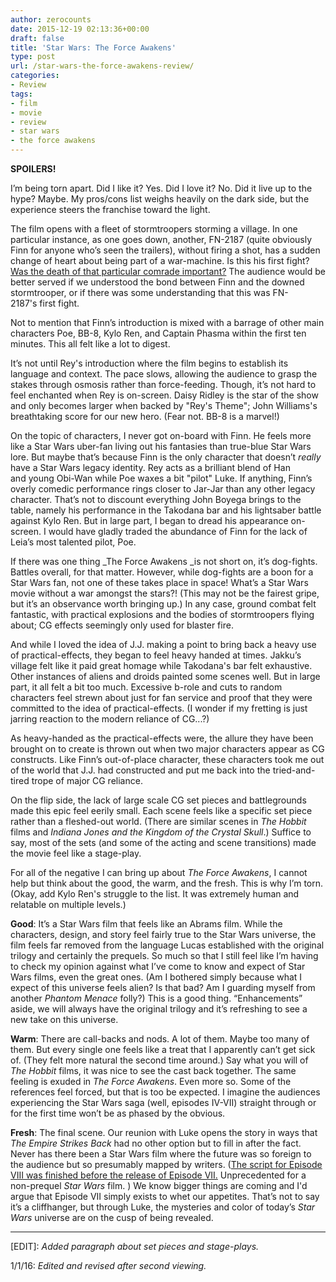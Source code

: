 ```yaml
---
author: zerocounts
date: 2015-12-19 02:13:36+00:00
draft: false
title: 'Star Wars: The Force Awakens'
type: post
url: /star-wars-the-force-awakens-review/
categories:
- Review
tags:
- film
- movie
- review
- star wars
- the force awakens
---
```


**SPOILERS!**

I’m being torn apart. Did I like it? Yes. Did I love it? No. Did it live up to the hype? Maybe. My pros/cons list weighs heavily on the dark side, but the experience steers the franchise toward the light.

The film opens with a fleet of stormtroopers storming a village. In one particular instance, as one goes down, another, FN-2187 (quite obviously Finn for anyone who’s seen the trailers), without firing a shot, has a sudden change of heart about being part of a war-machine. Is this his first fight? [Was the death of that particular comrade important?](http://www.polygon.com/2015/12/30/10690288/the-canonical-story-behind-tr-8r-the-internets-new-favorite) The audience would be better served if we understood the bond between Finn and the downed stormtrooper, or if there was some understanding that this was FN-2187's first fight.

Not to mention that Finn’s introduction is mixed with a barrage of other main characters Poe, BB-8, Kylo Ren, and Captain Phasma within the first ten minutes. This all felt like a lot to digest.

It’s not until Rey's introduction where the film begins to establish its language and context. The pace slows, allowing the audience to grasp the stakes through osmosis rather than force-feeding. Though, it’s not hard to feel enchanted when Rey is on-screen. Daisy Ridley is the star of the show and only becomes larger when backed by "Rey's Theme"; John Williams's breathtaking score for our new hero. (Fear not. BB-8 is a marvel!)

On the topic of characters, I never got on-board with Finn. He feels more like a Star Wars uber-fan living out his fantasies than true-blue Star Wars lore. But maybe that’s because Finn is the only character that doesn’t _really_ have a Star Wars legacy identity. Rey acts as a brilliant blend of Han and young Obi-Wan while Poe waxes a bit "pilot" Luke. If anything, Finn’s overly comedic performance rings closer to Jar-Jar than any other legacy character. That’s not to discount everything John Boyega brings to the table, namely his performance in the Takodana bar and his lightsaber battle against Kylo Ren. But in large part, I began to dread his appearance on-screen. I would have gladly traded the abundance of Finn for the lack of Leia’s most talented pilot, Poe.

If there was one thing _The Force Awakens _is not short on, it’s dog-fights. Battles overall, for that matter. However, while dog-fights are a boon for a Star Wars fan, not one of these takes place in space! What’s a Star Wars movie without a war amongst the stars?! (This may not be the fairest gripe, but it’s an observance worth bringing up.) In any case, ground combat felt fantastic, with practical explosions and the bodies of stormtroopers flying about; CG effects seemingly only used for blaster fire.

And while I loved the idea of J.J. making a point to bring back a heavy use of practical-effects, they began to feel heavy handed at times. Jakku’s village felt like it paid great homage while Takodana's bar felt exhaustive. Other instances of aliens and droids painted some scenes well. But in large part, it all felt a bit too much. Excessive b-role and cuts to random characters feel strewn about just for fan service and proof that they were committed to the idea of practical-effects. (I wonder if my fretting is just jarring reaction to the modern reliance of CG...?)

As heavy-handed as the practical-effects were, the allure they have been brought on to create is thrown out when two major characters appear as CG constructs. Like Finn’s out-of-place character, these characters took me out of the world that J.J. had constructed and put me back into the tried-and-tired trope of major CG reliance.

On the flip side, the lack of large scale CG set pieces and battlegrounds made this epic feel eerily small. Each scene feels like a specific set piece rather than a fleshed-out world. (There are similar scenes in _The Hobbit_ films and _Indiana Jones and the Kingdom of the Crystal Skull_.) Suffice to say, most of the sets (and some of the acting and scene transitions) made the movie feel like a stage-play.

For all of the negative I can bring up about _The Force Awakens_, I cannot help but think about the good, the warm, and the fresh. This is why I’m torn. (Okay, add Kylo Ren's struggle to the list. It was extremely human and relatable on multiple levels.)

**Good**: It’s a Star Wars film that feels like an Abrams film. While the characters, design, and story feel fairly true to the Star Wars universe, the film feels far removed from the language Lucas established with the original trilogy and certainly the prequels. So much so that I still feel like I’m having to check my opinion against what I’ve come to know and expect of Star Wars films, even the great ones. (Am I bothered simply because what I expect of this universe feels alien? Is that bad? Am I guarding myself from another _Phantom Menace_ folly?) This is a good thing. “Enhancements” aside, we will always have the original trilogy and it’s refreshing to see a new take on this universe.

**Warm**: There are call-backs and nods. A lot of them. Maybe too many of them. But every single one feels like a treat that I apparently can’t get sick of. (They felt more natural the second time around.) Say what you will of _The Hobbit_ films, it was nice to see the cast back together. The same feeling is exuded in _The Force Awakens_. Even more so. Some of the references feel forced, but that is too be expected. I imagine the audiences experiencing the Star Wars saga (well, episodes IV-VII) straight through or for the first time won’t be as phased by the obvious.

**Fresh**: The final scene. Our reunion with Luke opens the story in ways that _The Empire Strikes Back_ had no other option but to fill in after the fact. Never has there been a Star Wars film where the future was so foreign to the audience but so presumably mapped by writers. ([The script for Episode VIII was finished before the release of Episode VII.](http://www.theverge.com/2015/11/9/9695650/star-wars-8-script-finished-jj-abrams) Unprecedented for a non-prequel _Star Wars_ film. ) We know bigger things are coming and I'd argue that Episode VII simply exists to whet our appetites. That’s not to say it’s a cliffhanger, but through Luke, the mysteries and color of today’s _Star Wars_ universe are on the cusp of being revealed.

------

[EDIT]: _Added paragraph about set pieces and stage-plays._

1/1/16: _Edited and revised after second viewing._

